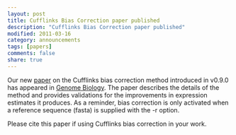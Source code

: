 ```yaml
---
layout: post
title: Cufflinks Bias Correction paper published
description: "Cufflinks Bias Correction paper published"
modified: 2011-03-16
category: announcements
tags: [papers]
comments: false
share: true
---
```


Our new [paper](http://genomebiology.com/2011/12/3/R22/) on the Cufflinks bias correction method introduced in v0.9.0 has appeared in [Genome Biology](http://www.genomebiology.com/). The paper describes the details of the method and provides validations for the improvements in expression estimates it produces. As a reminder, bias correction is only activated when a reference sequence (fasta) is supplied with the -r option.

Please cite this paper if using Cufflinks bias correction in your work.